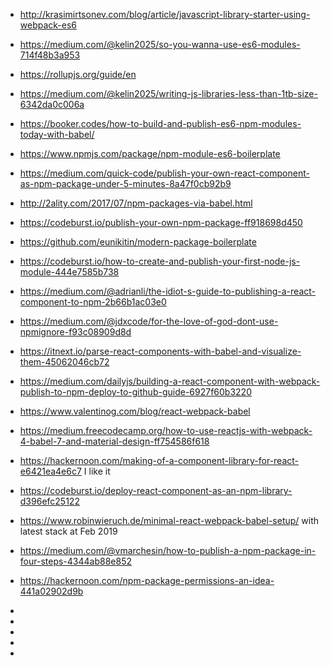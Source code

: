 - http://krasimirtsonev.com/blog/article/javascript-library-starter-using-webpack-es6
- https://medium.com/@kelin2025/so-you-wanna-use-es6-modules-714f48b3a953

- https://rollupjs.org/guide/en
- https://medium.com/@kelin2025/writing-js-libraries-less-than-1tb-size-6342da0c006a
- https://booker.codes/how-to-build-and-publish-es6-npm-modules-today-with-babel/
- https://www.npmjs.com/package/npm-module-es6-boilerplate

- https://medium.com/quick-code/publish-your-own-react-component-as-npm-package-under-5-minutes-8a47f0cb92b9
- http://2ality.com/2017/07/npm-packages-via-babel.html
- https://codeburst.io/publish-your-own-npm-package-ff918698d450
- https://github.com/eunikitin/modern-package-boilerplate

- https://codeburst.io/how-to-create-and-publish-your-first-node-js-module-444e7585b738
- https://medium.com/@adrianli/the-idiot-s-guide-to-publishing-a-react-component-to-npm-2b66b1ac03e0
- https://medium.com/@jdxcode/for-the-love-of-god-dont-use-npmignore-f93c08909d8d

- https://itnext.io/parse-react-components-with-babel-and-visualize-them-45062046cb72
- https://medium.com/dailyjs/building-a-react-component-with-webpack-publish-to-npm-deploy-to-github-guide-6927f60b3220
- https://www.valentinog.com/blog/react-webpack-babel
- https://medium.freecodecamp.org/how-to-use-reactjs-with-webpack-4-babel-7-and-material-design-ff754586f618
- https://hackernoon.com/making-of-a-component-library-for-react-e6421ea4e6c7 I like it
- https://codeburst.io/deploy-react-component-as-an-npm-library-d396efc25122
- https://www.robinwieruch.de/minimal-react-webpack-babel-setup/ with latest stack at Feb 2019

- https://medium.com/@vmarchesin/how-to-publish-a-npm-package-in-four-steps-4344ab88e852
- https://hackernoon.com/npm-package-permissions-an-idea-441a02902d9b
- 
- 
- 
- 
- 
